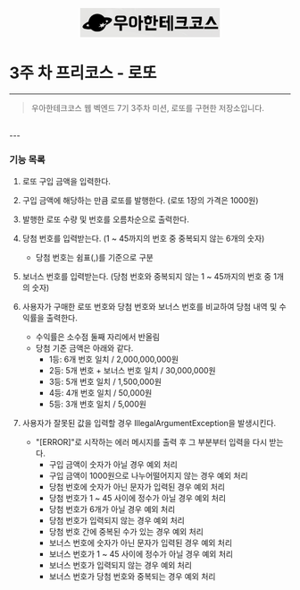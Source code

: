 <p style="text-align: center;">
    <img src="./woowacourse.png" alt="우아한테크코스" width="250px">
</p>

# 3주 차 프리코스 - 로또

---

> 우아한테크코스 웹 벡엔드 7기 3주차 미션, 로또를 구현한 저장소입니다.
<br>
---

### 기능 목록

1. 로또 구입 금액을 입력한다.


2. 구입 금액에 해당하는 만큼 로또를 발행한다. (로또 1장의 가격은 1000원)


3. 발행한 로또 수량 및 번호를 오름차순으로 출력한다.


4. 당첨 번호를 입력받는다. (1 ~ 45까지의 번호 중 중복되지 않는 6개의 숫자)
    - 당첨 번호는 쉼표(,)를 기준으로 구분


5. 보너스 번호를 입력받는다. (당첨 번호와 중복되지 않는 1 ~ 45까지의 번호 중 1개의 숫자)


6. 사용자가 구매한 로또 번호와 당첨 번호와 보너스 번호를 비교하여 당첨 내역 및 수익률을 출력한다.
    - 수익률은 소수점 둘째 자리에서 반올림
    - 당첨 기준 금액은 아래와 같다.
        - 1등: 6개 번호 일치 / 2,000,000,000원
        - 2등: 5개 번호 + 보너스 번호 일치 / 30,000,000원
        - 3등: 5개 번호 일치 / 1,500,000원
        - 4등: 4개 번호 일치 / 50,000원
        - 5등: 3개 번호 일치 / 5,000원


7. 사용자가 잘못된 값을 입력할 경우 IllegalArgumentException을 발생시킨다.
    - "[ERROR]"로 시작하는 에러 메시지를 출력 후 그 부분부터 입력을 다시 받는다.
        - 구입 금액이 숫자가 아닐 경우 예외 처리
        - 구입 금액이 1000원으로 나누어떨어지지 않는 경우 예외 처리
        - 당첨 번호에 숫자가 아닌 문자가 입력된 경우 예외 처리
        - 당첨 번호가 1 ~ 45 사이에 정수가 아닐 경우 예외 처리
        - 당첨 번호가 6개가 아닐 경우 예외 처리
        - 당첨 번호가 입력되지 않는 경우 예외 처리
        - 당첨 번호 간에 중복된 수가 있는 경우 예외 처리
        - 보너스 번호에 숫자가 아닌 문자가 입력된 경우 예외 처리
        - 보너스 번호가 1 ~ 45 사이에 정수가 아닐 경우 예외 처리
        - 보너스 번호가 입력되지 않는 경우 예외 처리
        - 보너스 번호가 당첨 번호와 중복되는 경우 예외 처리